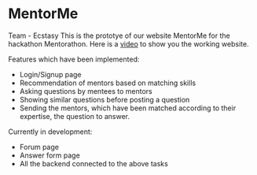 # MentorMe
Team - Ecstasy
This is the prototye of our website MentorMe for the hackathon Mentorathon.
Here is a [video](https://drive.google.com/file/d/1qnX-pxX3Q_qS22xQau-b2xrKVQf7NNwU/view?usp=sharing) to show you the working website.

Features which have been implemented:
- Login/Signup page
- Recommendation of mentors based on matching skills
- Asking questions by mentees to mentors
- Showing similar questions before posting a question
- Sending the mentors, which have been matched according to their expertise, the question to answer.

Currently in development:
- Forum page
- Answer form page
- All the backend connected to the above tasks
